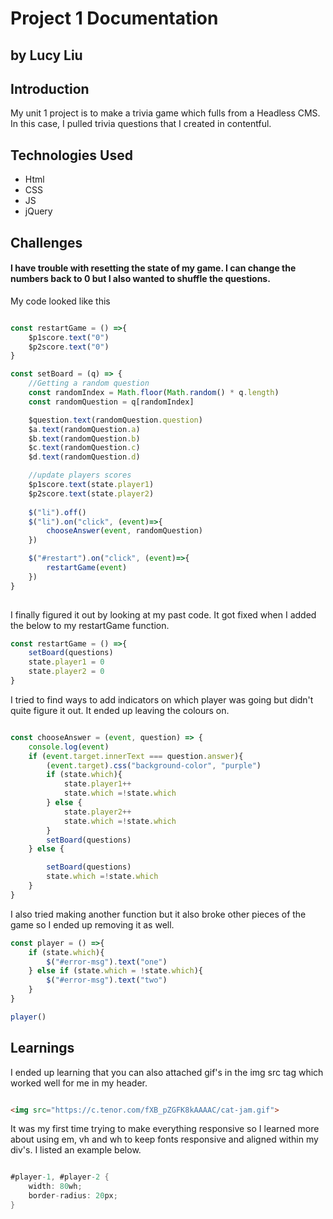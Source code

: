 # Project 1 Documentation 
## by Lucy Liu

## Introduction

My unit 1 project is to make a trivia game which fulls from a Headless CMS. In this case, I pulled trivia questions that I created in contentful. 

## Technologies Used
- Html
- CSS
- JS
- jQuery 

## Challenges
#### I have trouble with resetting the state of my game. I can change the numbers back to 0 but I also wanted to shuffle the questions. 

My code looked like this 

```js

const restartGame = () =>{
    $p1score.text("0")
    $p2score.text("0")
}

const setBoard = (q) => {
    //Getting a random question
    const randomIndex = Math.floor(Math.random() * q.length)
    const randomQuestion = q[randomIndex]

    $question.text(randomQuestion.question)
    $a.text(randomQuestion.a)
    $b.text(randomQuestion.b)
    $c.text(randomQuestion.c)
    $d.text(randomQuestion.d)

    //update players scores
    $p1score.text(state.player1)
    $p2score.text(state.player2)
    
    $("li").off()
    $("li").on("click", (event)=>{
        chooseAnswer(event, randomQuestion)
    })     

    $("#restart").on("click", (event)=>{
        restartGame(event)
    })
} 
 
```

I finally figured it out by looking at my past code. It got fixed when I added the below to my restartGame function. 

```js
const restartGame = () =>{
    setBoard(questions)
    state.player1 = 0
    state.player2 = 0
}

```

I tried to find ways to add indicators on which player was going but didn't quite figure it out. 
It ended up leaving the colours on. 

```js

const chooseAnswer = (event, question) => {
    console.log(event)
    if (event.target.innerText === question.answer){
        (event.target).css("background-color", "purple")
        if (state.which){
            state.player1++
            state.which =!state.which
        } else {
            state.player2++
            state.which =!state.which
        }
        setBoard(questions)
    } else {

        setBoard(questions)
        state.which =!state.which
    }
}
```

I also tried making another function but it also broke other pieces of the game so I ended up removing it as well. 

```js
const player = () =>{
    if (state.which){
        $("#error-msg").text("one")
    } else if (state.which = !state.which){
        $("#error-msg").text("two")
    }
}

player()
```

## Learnings

I ended up learning that you can also attached gif's in the img src tag which worked well for me in my header.

```html

<img src="https://c.tenor.com/fXB_pZGFK8kAAAAC/cat-jam.gif">

```

It was my first time trying to make everything responsive so I learned more about using em, vh and wh to keep fonts responsive and aligned within my div's. I listed an example below. 

```cs

#player-1, #player-2 {
    width: 80wh;
    border-radius: 20px;
}
```


